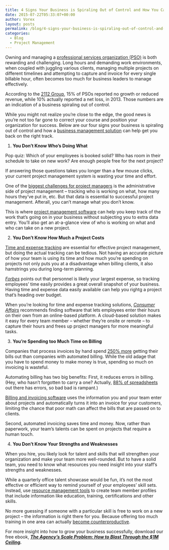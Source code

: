 ```yaml
---
title: 4 Signs Your Business is Spiraling Out of Control and How You Can Fix It
date: 2015-07-22T05:33:07+00:00
author: Vorex
layout: posts
permalink: /blog/4-signs-your-business-is-spiraling-out-of-control-and-how-you-can-fix-it/
categories:
  - Blog
  - Project Management
---
```

Owning and managing a [professional services organization (PSO)](http://www.vorex.com/industries/consulting-professional-services/) is both rewarding and challenging. Long hours and demanding work environments, when coupled with juggling various clients, managing multiple projects on different timelines and attempting to capture and invoice for every single billable hour, often becomes too much for business leaders to manage effectively.<!--more-->



According to the [2112 Group](http://the2112group.com/research/), 15% of PSOs reported no growth or reduced revenue, while 10% actually reported a net loss, in 2013. Those numbers are an indication of a business spiraling out of control.

While you might not realize you&#8217;re close to the edge, the good news is you&#8217;re not too far gone to correct your course and position your organization for success. Below are our four signs your business is spiraling out of control and how a [business management solution](http://www.vorex.com/product/) can help get you back on the right track.

  1.  **You Don&#8217;t Know Who&#8217;s Doing What**

Pop quiz: Which of your employees is booked solid? Who has room in their schedule to take on new work? Are enough people free for the next project?

If answering those questions takes you longer than a few mouse clicks, your current project management system is wasting your time and effort.

One of the [biggest challenges for project managers](https://kellycrew.wordpress.com/2011/01/10/top-10-issues-for-project-managers/) is the administrative side of project management &#8211; tracking who is working on what, how many hours they&#8217;ve put in, etc. But that data is essential to successful project management. Afterall, you can&#8217;t manage what you don&#8217;t know.



This is where [project management software](http://www.vorex.com/product/online-project-management/) can help you keep track of the work that&#8217;s going on in your business without subjecting you to extra data entry. You&#8217;ll also get an at-a-glance view of who is working on what and who can take on a new project.

<ol start="2">
  <li>
    <b> You Don&#8217;t Know How Much a Project Costs</b>
  </li>
</ol>

[Time and expense tracking](http://www.vorex.com/product/time-expense-tracking/) are essential for effective project management, but doing the actual tracking can be tedious. Not having an accurate picture of how your team is using its time and how much you&#8217;re spending on projects not only puts you at a disadvantage when billing clients, it also hamstrings you during long-term planning.

[_Forbes_](http://www.forbes.com/sites/theyec/2012/10/24/5-simple-tips-to-keep-your-small-business-finances-in-order/) points out that personnel is likely your largest expense, so tracking employees&#8217; time easily provides a great overall snapshot of your business. Having time and expense data easily available can help you rightg a project that&#8217;s heading over budget.



When you&#8217;re looking for time and expense tracking solutions, [_Consumer Affairs_](http://www.consumeraffairs.com/business/expense-management-software/#buyers-guide) recommends finding software that lets employees enter their hours on their own from an online-based platform. A cloud-based solution makes it easy for every team member &#8211; whether they&#8217;re onsite or remote &#8211; to capture their hours and frees up project managers for more meaningful tasks.

<ol start="3">
  <li>
    <b> You&#8217;re Spending too Much Time on Billing</b>
  </li>
</ol>

Companies that process invoices by hand spend [250% more](http://blog.billtrust.com/guest-blogger-how-much-are-your-invoices-actually-costing-you/) getting their bills out than companies with automated billing. While the old adage that you have to spend money to make money is true, spending so much on invoicing is wasteful.

Automating billing has two big benefits: First, it reduces errors in billing. (Hey, who hasn&#8217;t forgotten to carry a one? Actually, [88% of spreadsheets](http://www.marketwatch.com/story/88-of-spreadsheets-have-errors-2013-04-17) out there has errors, so bad bad is rampant.)

[Billing and invoicing software](http://www.vorex.com/product/billing-invoicing-tracking/) uses the information you and your team enter about projects and automatically turns it into an invoice for your customers, limiting the chance that poor math can affect the bills that are passed on to clients.

Second, automated invoicing saves time and money. Now, rather than paperwork, your team&#8217;s talents can be spent on projects that require a human touch.



<ol start="4">
  <li>
    <b> You Don&#8217;t Know Your Strengths and Weaknesses</b>
  </li>
</ol>

When you hire, you likely look for talent and skills that will strengthen your organization and make your team more well-rounded. But to have a solid team, you need to know what resources you need insight into your staff&#8217;s strengths and weaknesses.

While a quarterly office talent showcase would be fun, it&#8217;s not the most effective or efficient way to remind yourself of your employees&#8217; skill sets. Instead, use [resource management tools](http://www.vorex.com/product/resource-allocation/) to create team member profiles that include information like education, training, certifications and other skills.

No more guessing if someone with a particular skill is free to work on a new project &#8211; the information is right there for you. Because offering too much training in one area can actually [become counterproductive](http://scn.sap.com/community/business-trends/blog/2012/11/20/5-myths-about-human-capital-management).

For more insight into how to grow your business successfully, download our free ebook, [**_The Agency&#8217;s Scale Problem: How to Blast Through the $1M Ceiling_**](http://vorex.hs-sites.com/agency-scale-ebook?__hstc=100746398.b2843db0333d5242d1d7cad84e1e93d1.1428948442272.1436804960111.1437065560391.48&__hssc=100746398.4.1437065560391&__hsfp=3345652249)**_._**
